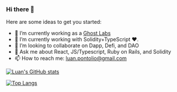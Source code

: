 ### Hi there 👋

Here are some ideas to get you started:

- 🔭 I’m currently working as a [Ghost Labs](https://ghost.finance/)
- 🌱 I’m currently working with Solidity+TypeScript ❤️.
- 👯 I’m looking to collaborate on Dapp, Defi, and DAO
- 💬 Ask me about React, JS/Typescript, Ruby on Rails, and Solidity
- 📫 How to reach me: luan.pontolio@gmail.com

[![Luan's GitHub stats](https://github-readme-stats.vercel.app/api?username=luanpontolio&count_private=true&show_icons=true&theme=radical)](https://github.com/luanpontolio/github-readme-stats)

[![Top Langs](https://github-readme-stats.vercel.app/api/top-langs/?username=luanpontolio&layout=compact&theme=radical)](https://github.com/luanpontolio/github-readme-stats)



<!--
**luanpontolio/luanpontolio** is a ✨ _special_ ✨ repository because its `README.md` (this file) appears on your GitHub profile.

Here are some ideas to get you started:

- 🔭 I’m currently working on Bionexo(https://bionexo.com/)
- 🌱 I’m currently learning ...
- 👯 I’m looking to collaborate on ...
- 🤔 I’m looking for help with ...
- 💬 Ask me about ...
- 📫 How to reach me: ...
- 😄 Pronouns: ...
- ⚡ Fun fact: ...
-->
